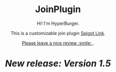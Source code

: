 <h1 align='center'> JoinPlugin </h1>
<p align='center'>
Hi! I'm HyperBurger.
</p>
<p align='center'>This is a customizable join plugin <a href="https://www.spigotmc.org/resources/join-plugin%E2%98%84%EF%B8%8F-permission-group-join-messages-%E2%9C%A8-motd-maintenance-vanish-mode-1-8-1-17-%E2%9C%85.93449/">Spigot Link</a>.</p>
<p align='center'> <a href="https://www.spigotmc.org/resources/join-plugin%E2%98%84%EF%B8%8F-permission-group-join-messages-%E2%9C%A8-motd-maintenance-vanish-mode-1-8-1-17-%E2%9C%85.93449/">Please leave a nice review :smile: </a>.</p>

<h1 align='center'><i>New release: Version 1.5</i></h1>
